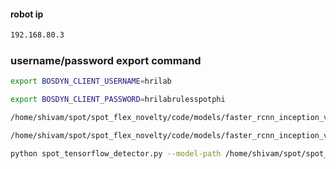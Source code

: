
#### robot ip

```bash
192.168.80.3
```

### username/password export command

```bash
export BOSDYN_CLIENT_USERNAME=hrilab
```

```bash
export BOSDYN_CLIENT_PASSWORD=hrilabrulesspotphi
```


```bash
/home/shivam/spot/spot_flex_novelty/code/models/faster_rcnn_inception_v2_coco_2018_01_28.tar.gz
```

```bash
/home/shivam/spot/spot_flex_novelty/code/models/faster_rcnn_inception_v2_coco_2018_01_28/frozen_inference_graph.pb
```

```bash
python spot_tensorflow_detector.py --model-path /home/shivam/spot/spot_flex_novelty/code/models/faster_rcnn_inception_v2_coco_2018_01_28/frozen_inference_graph.pb 192.168.80.3
```
